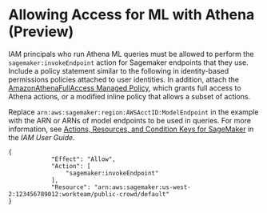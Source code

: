 # Allowing Access for ML with Athena \(Preview\)<a name="machine-learning-iam-access"></a>

IAM principals who run Athena ML queries must be allowed to perform the `sagemaker:invokeEndpoint` action for Sagemaker endpoints that they use\. Include a policy statement similar to the following in identity\-based permissions policies attached to user identities\. In addition, attach the [AmazonAthenaFullAccess Managed Policy](amazonathenafullaccess-managed-policy.md), which grants full access to Athena actions, or a modified inline policy that allows a subset of actions\.

Replace `arn:aws:sagemaker:region:AWSAcctID:ModelEndpoint` in the example with the ARN or ARNs of model endpoints to be used in queries\. For more information, see [Actions, Resources, and Condition Keys for SageMaker](https://docs.aws.amazon.com/IAM/latest/UserGuide/list_amazonsagemaker.html) in the *IAM User Guide*\.

```
{
            "Effect": "Allow",
            "Action": [
                "sagemaker:invokeEndpoint"
            ],
            "Resource": "arn:aws:sagemaker:us-west-2:123456789012:workteam/public-crowd/default"
}
```